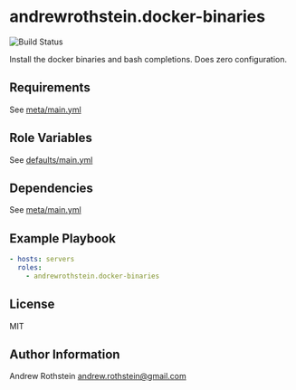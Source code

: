 andrewrothstein.docker-binaries
===============================
![Build Status](https://github.com/andrewrothstein/ansible-docker-binaries/actions/workflows/build.yml/badge.svg)

Install the docker binaries and bash completions. Does zero configuration.

Requirements
------------

See [meta/main.yml](meta/main.yml)

Role Variables
--------------

See [defaults/main.yml](defaults/main.yml)

Dependencies
------------

See [meta/main.yml](meta/main.yml)

Example Playbook
----------------

```yml
- hosts: servers
  roles:
    - andrewrothstein.docker-binaries
```

License
-------

MIT

Author Information
------------------

Andrew Rothstein <andrew.rothstein@gmail.com>
